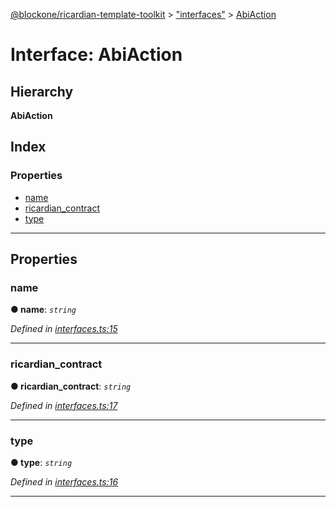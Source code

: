 [@blockone/ricardian-template-toolkit](../README.md) > ["interfaces"](../modules/_interfaces_.md) > [AbiAction](../interfaces/_interfaces_.abiaction.md)

# Interface: AbiAction

## Hierarchy

**AbiAction**

## Index

### Properties

* [name](_interfaces_.abiaction.md#name)
* [ricardian_contract](_interfaces_.abiaction.md#ricardian_contract)
* [type](_interfaces_.abiaction.md#type)

---

## Properties

<a id="name"></a>

###  name

**● name**: *`string`*

*Defined in [interfaces.ts:15](https://github.com/EOSIO/contract-template-toolkit/blob/a1752bb/src/interfaces.ts#L15)*

___
<a id="ricardian_contract"></a>

###  ricardian_contract

**● ricardian_contract**: *`string`*

*Defined in [interfaces.ts:17](https://github.com/EOSIO/contract-template-toolkit/blob/a1752bb/src/interfaces.ts#L17)*

___
<a id="type"></a>

###  type

**● type**: *`string`*

*Defined in [interfaces.ts:16](https://github.com/EOSIO/contract-template-toolkit/blob/a1752bb/src/interfaces.ts#L16)*

___

